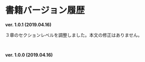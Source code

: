 # 書籍バージョン履歴


**ver. 1.0.1 (2019.04.16)**

３章のセクションレベルを調整しました。本文の修正はありません。

<br>

**ver. 1.0.0 (2019.04.16)**
